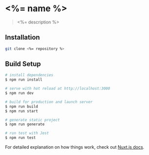 # <%= name %>

> <%= description %>

## Installation

```bash
git clone <%= repository %>
```

## Build Setup

``` bash
# install dependencies
$ npm run install

# serve with hot reload at http://localhost:3000
$ npm run dev

# build for production and launch server
$ npm run build
$ npm run start

# generate static project
$ npm run generate

# run test with Jest
$ npm run test
```

For detailed explanation on how things work, check out [Nuxt.js docs](https://nuxtjs.org).
